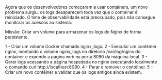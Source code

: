 Agora que os desenvolvedores começaram a usar containers, um novo problema surgiu: os logs desaparecem toda vez que o container é reiniciado. O time de observabilidade está preocupado, pois não consegue monitorar os acessos ao sistema.

Missão: Criar um volume para armazenar os logs do Nginx de forma persistente.

1 - Criar um volume Docker chamado nginx_logs.
2 - Executar um contêiner nginx, montando o volume nginx_logs no dirétorio /var/log/nginx do container e expondo a página web na porta 8080 da máquina local.
3 - Gerar logs acessando a página hospedada no nginx executando localmente o comando curl http://localhost:8080.
4 - Parar e remover o contêiner.
5 - Criar um novo contêiner e validar que os logs antigos ainda existem.